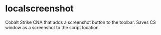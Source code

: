 # localscreenshot
Cobalt Strike CNA that adds a screenshot button to the toolbar. Saves CS window as a screenshot to the script location.

